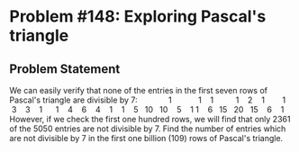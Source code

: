 # Problem #148: Exploring Pascal's triangle 

## Problem Statement 

We can easily verify that none of the entries in the first seven rows of Pascal's triangle are divisible by 7:
 
 
 
 
 
 
 1
 
 
 
 
 
 1
 
 1
 
 
 
 
 1
 
 2
 
 1
 
 
 
 1
 
 3
 
 3
 
 1
 
 
 1
 
 4
 
 6
 
 4
 
 1
 
 1
 
 5
 
10
 
10
 
 5
 
 1
1
 
 6
 
15
 
20
 
15
 
 6
 
 1
However, if we check the first one hundred rows, we will find that only 2361 of the 5050 entries are not divisible by 7.
Find the number of entries which are not divisible by 7 in the first one billion (109) rows of Pascal's triangle.
